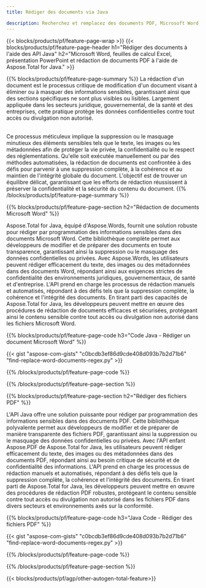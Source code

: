 ```yaml
---
title: Rédiger des documents via Java 

description: Recherchez et remplacez des documents PDF, Microsoft Word, des feuilles de calcul Excel et des présentations PowerPoint via votre application Java.
---
```


{{< blocks/products/pf/feature-page-wrap >}}
{{< blocks/products/pf/feature-page-header h1="Rédiger des documents à l'aide des API Java" h2="Microsoft Word, feuilles de calcul Excel, présentation PowerPoint et rédaction de documents PDF à l'aide de Aspose.Total for Java." >}}

{{% blocks/products/pf/feature-page-summary %}}
La rédaction d'un document est le processus critique de modification d'un document visant à éliminer ou à masquer des informations sensibles, garantissant ainsi que des sections spécifiques ne sont plus visibles ou lisibles. Largement appliquée dans les secteurs juridique, gouvernemental, de la santé et des entreprises, cette pratique protège les données confidentielles contre tout accès ou divulgation non autorisé.<br /><br />

Ce processus méticuleux implique la suppression ou le masquage minutieux des éléments sensibles tels que le texte, les images ou les métadonnées afin de protéger la vie privée, la confidentialité ou le respect des réglementations. Qu'elle soit exécutée manuellement ou par des méthodes automatisées, la rédaction de documents est confrontée à des défis pour parvenir à une suppression complète, à la cohérence et au maintien de l'intégrité globale du document. L'objectif est de trouver un équilibre délicat, garantissant que les efforts de rédaction réussissent à préserver la confidentialité et la sécurité du contenu du document.
{{% /blocks/products/pf/feature-page-summary  %}}

{{% blocks/products/pf/feature-page-section  h2="Rédaction de documents Microsoft Word" %}}

Aspose.Total for Java, équipé d'Aspose.Words, fournit une solution robuste pour rédiger par programmation des informations sensibles dans des documents Microsoft Word. Cette bibliothèque complète permet aux développeurs de modifier et de préparer des documents en toute transparence, garantissant ainsi la suppression ou le masquage des données confidentielles ou privées. Avec Aspose.Words, les utilisateurs peuvent rédiger efficacement du texte, des images ou des métadonnées dans des documents Word, répondant ainsi aux exigences strictes de confidentialité des environnements juridiques, gouvernementaux, de santé et d'entreprise. L'API prend en charge les processus de rédaction manuels et automatisés, répondant à des défis tels que la suppression complète, la cohérence et l'intégrité des documents. En tirant parti des capacités de Aspose.Total for Java, les développeurs peuvent mettre en œuvre des procédures de rédaction de documents efficaces et sécurisées, protégeant ainsi le contenu sensible contre tout accès ou divulgation non autorisé dans les fichiers Microsoft Word.

{{% blocks/products/pf/feature-page-code h3="Code Java - Rédiger un document Microsoft Word" %}}

{{< gist "aspose-com-gists" "c0bcdb3ef86d9cde408d093b7b2d71b6" "find-replace-word-documents-regex.py" >}}

{{% /blocks/products/pf/feature-page-code  %}}

{{% /blocks/products/pf/feature-page-section %}}

{{% blocks/products/pf/feature-page-section  h2="Rédiger des fichiers PDF" %}}

L'API Java offre une solution puissante pour rédiger par programmation des informations sensibles dans des documents PDF. Cette bibliothèque polyvalente permet aux développeurs de modifier et de préparer de manière transparente des fichiers PDF, garantissant ainsi la suppression ou le masquage des données confidentielles ou privées. Avec l'API enfant Aspose.PDF de Aspose.Total for Java, les utilisateurs peuvent rédiger efficacement du texte, des images ou des métadonnées dans des documents PDF, répondant ainsi au besoin critique de sécurité et de confidentialité des informations. L'API prend en charge les processus de rédaction manuels et automatisés, répondant à des défis tels que la suppression complète, la cohérence et l'intégrité des documents. En tirant parti de Aspose.Total for Java, les développeurs peuvent mettre en œuvre des procédures de rédaction PDF robustes, protégeant le contenu sensible contre tout accès ou divulgation non autorisé dans les fichiers PDF dans divers secteurs et environnements axés sur la conformité.

{{% blocks/products/pf/feature-page-code h3="Java Code - Rédiger des fichiers PDF" %}}

{{< gist "aspose-com-gists" "c0bcdb3ef86d9cde408d093b7b2d71b6" "find-replace-word-documents-regex.py" >}}

{{% /blocks/products/pf/feature-page-code  %}}

{{% /blocks/products/pf/feature-page-section %}}

{{< blocks/products/pf/agp/other-autogen-total-feature>}}